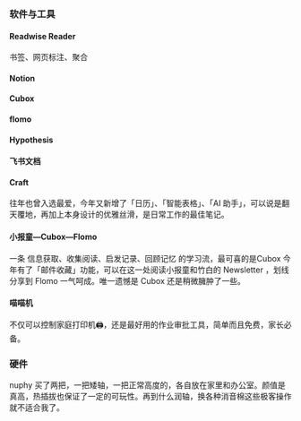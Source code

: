
### 软件与工具
#### Readwise Reader 

书签、网页标注、聚合

#### Notion

#### Cubox

#### flomo

#### Hypothesis

#### 飞书文档

#### Craft

往年也曾入选最爱，今年又新增了「日历」、「智能表格」、「AI 助手」，可以说是翻天覆地，再加上本身设计的优雅丝滑，是日常工作的最佳笔记。

#### 小报童—Cubox—Flomo 

一条 信息获取、收集阅读、启发记录、回顾记忆 的学习流，最可喜的是Cubox 今年有了「邮件收藏」功能，可以在这一处阅读小报童和竹白的 Newsletter ，划线分享到 Flomo 一气呵成。唯一遗憾是 Cubox 还是稍微臃肿了一些。

#### 喵喵机

不仅可以控制家庭打印机🖨，还是最好用的作业审批工具，简单而且免费，家长必备。

### 硬件

nuphy 买了两把，一把矮轴，一把正常高度的，各自放在家里和办公室。颜值是真高，热插拔也保证了一定的可玩性。再到什么润轴，换各种消音棉这些极客操作就不适合我了。

  


